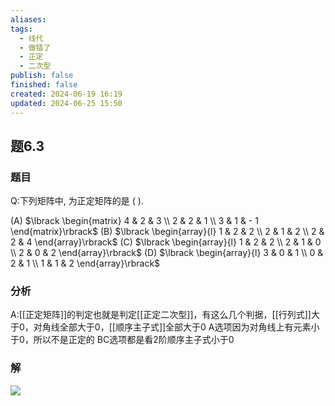 ```yaml
---
aliases: 
tags:
  - 线代
  - 做错了
  - 正定
  - 二次型
publish: false
finished: false
created: 2024-06-19 16:19
updated: 2024-06-25 15:50
---
```

## 题6.3
### 题目
Q:下列矩阵中, 为正定矩阵的是 ( ).

(A) $\lbrack  \begin{matrix} 4 & 2 & 3 \\  2 & 2 & 1 \\  3 & 1 &  - 1 \end{matrix}\rbrack$ 
(B) $\lbrack  \begin{array}{l} 1 & 2 & 2 \\  2 & 1 & 2 \\  2 & 2 & 4 \end{array}\rbrack$ 
(C) $\lbrack  \begin{array}{l} 1 & 2 & 2 \\  2 & 1 & 0 \\  2 & 0 & 2 \end{array}\rbrack$
(D) $\lbrack  \begin{array}{l} 3 & 0 & 1 \\  0 & 2 & 1 \\  1 & 1 & 2 \end{array}\rbrack$

### 分析
A:[[正定矩阵]]的判定也就是判定[[正定二次型]]，有这么几个判据，[[行列式]]大于0，对角线全部大于0，[[顺序主子式]]全部大于0 
A选项因为对角线上有元素小于0，所以不是正定的 
BC选项都是看2阶顺序主子式小于0
### 解
![](https://img.hwenyi.tech/202406241754462.webp)
